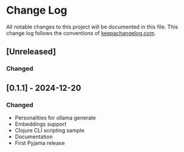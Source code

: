 # Change Log
All notable changes to this project will be documented in this file. This change log follows the conventions of [keepachangelog.com](http://keepachangelog.com/).

## [Unreleased]
### Changed

## [0.1.1] - 2024-12-20
### Changed
- Personalities for ollama generate 
- Embeddings support
- Clojure CLI scripting sample
- Documentation
- First Pyjama release

